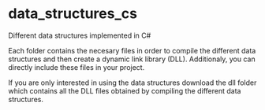 # data_structures_cs
Different data structures implemented in C#

Each folder contains the necesary files in order to compile the different data structures and then create a dynamic link library (DLL). 
Additionaly, you can directly include these files in your project.

If you are only interested in using the data structures download the dll folder which contains all the DLL files obtained by compiling
the different data structures.
